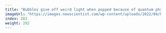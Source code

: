 ```yaml
---
title: "Bubbles give off weird light when popped because of quantum physics"
imageUrl: "https://images.newscientist.com/wp-content/uploads/2022/04/01113837/SEI_96448733.jpg?width=600"
index: 282
weight: 282
---
```

